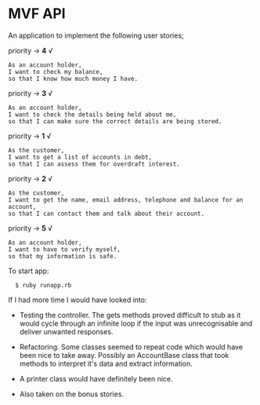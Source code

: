 # MVF API
An application to implement the following user stories;

priority -> **4** √
```
As an account holder,
I want to check my balance,
so that I know how much money I have.
```

priority -> **3** √
```
As an account holder,
I want to check the details being held about me,
so that I can make sure the correct details are being stored.
```

priority -> **1** √
```
As the customer,
I want to get a list of accounts in debt,
so that I can assess them for overdraft interest.
```

priority -> **2** √
```
As the customer,
I want to get the name, email address, telephone and balance for an account,
so that I can contact them and talk about their account.
```

priority -> **5** √
```
As an account holder,
I want to have to verify myself,
so that my information is safe.
```

To start app:
```
  $ ruby runapp.rb
```

If I had more time I would have looked into:

  - Testing the controller. The gets methods proved difficult to stub as it would cycle through an infinite loop if the input was unrecognisable and deliver unwanted responses. 

  - Refactoring. Some classes seemed to repeat code which would have been nice to take away. Possibly an AccountBase class that took methods to interpret it's data and extract information.

  - A printer class would have definitely been nice.
  
  - Also taken on the bonus stories.

